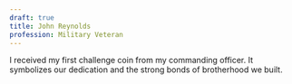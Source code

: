 ```yaml
---
draft: true
title: John Reynolds
profession: Military Veteran
---
```


I received my first challenge coin from my commanding officer. It symbolizes our dedication and the strong bonds of brotherhood we built.